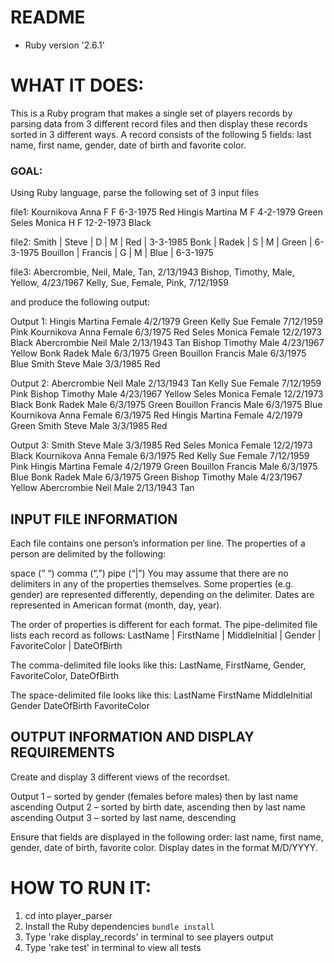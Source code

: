 # README
* Ruby version '2.6.1'

# WHAT IT DOES:

This is a Ruby program that makes a single set of players records by parsing data from 3 different record files and then display these records sorted in 3 different ways. A record consists of the following 5 fields: last name, first name, gender, date of birth and favorite color. 

### GOAL:
Using Ruby language, parse the following set of 3 input files

file1:
Kournikova Anna F F 6-3-1975 Red
Hingis Martina M F 4-2-1979 Green
Seles Monica H F 12-2-1973 Black

file2:
Smith | Steve | D | M | Red | 3-3-1985
Bonk | Radek | S | M | Green | 6-3-1975
Bouillon | Francis | G | M | Blue | 6-3-1975

file3:
Abercrombie, Neil, Male, Tan, 2/13/1943
Bishop, Timothy, Male, Yellow, 4/23/1967
Kelly, Sue, Female, Pink, 7/12/1959

and produce the following output:

Output 1:
Hingis Martina Female 4/2/1979 Green
Kelly Sue Female 7/12/1959 Pink
Kournikova Anna Female 6/3/1975 Red
Seles Monica Female 12/2/1973 Black
Abercrombie Neil Male 2/13/1943 Tan
Bishop Timothy Male 4/23/1967 Yellow
Bonk Radek Male 6/3/1975 Green
Bouillon Francis Male 6/3/1975 Blue
Smith Steve Male 3/3/1985 Red

Output 2:
Abercrombie Neil Male 2/13/1943 Tan
Kelly Sue Female 7/12/1959 Pink
Bishop Timothy Male 4/23/1967 Yellow
Seles Monica Female 12/2/1973 Black
Bonk Radek Male 6/3/1975 Green
Bouillon Francis Male 6/3/1975 Blue
Kournikova Anna Female 6/3/1975 Red
Hingis Martina Female 4/2/1979 Green
Smith Steve Male 3/3/1985 Red

Output 3:
Smith Steve Male 3/3/1985 Red
Seles Monica Female 12/2/1973 Black
Kournikova Anna Female 6/3/1975 Red
Kelly Sue Female 7/12/1959 Pink
Hingis Martina Female 4/2/1979 Green
Bouillon Francis Male 6/3/1975 Blue
Bonk Radek Male 6/3/1975 Green
Bishop Timothy Male 4/23/1967 Yellow
Abercrombie Neil Male 2/13/1943 Tan


## INPUT FILE INFORMATION

Each file contains one person’s information per line.
The properties of a person are delimited by the following:

space (” “)
comma (“,”)
pipe (“|”)
You may assume that there are no delimiters in any of the properties themselves. Some properties (e.g. gender) are represented differently, depending on the delimiter.
Dates are represented in American format (month, day, year).

The order of properties is different for each format. The pipe-delimited file lists each record as follows:
LastName | FirstName | MiddleInitial | Gender | FavoriteColor | DateOfBirth

The comma-delimited file looks like this:
LastName, FirstName, Gender, FavoriteColor, DateOfBirth

The space-delimited file looks like this:
LastName FirstName MiddleInitial Gender DateOfBirth FavoriteColor

## OUTPUT INFORMATION AND DISPLAY REQUIREMENTS

Create and display 3 different views of the recordset.

Output 1 – sorted by gender (females before males) then by last name ascending
Output 2 – sorted by birth date, ascending then by last name ascending
Output 3 – sorted by last name, descending

Ensure that fields are displayed in the following order: last name, first name, gender, date of birth, favorite color.
Display dates in the format M/D/YYYY.

# HOW TO RUN IT:

1. cd into player_parser
2. Install the Ruby dependencies `bundle install`
3. Type 'rake display_records' in terminal to see players output
4. Type 'rake test' in terminal to view all tests
